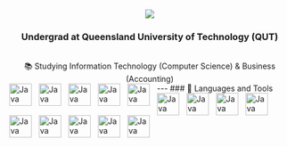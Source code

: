 <h1  align="center">
  <img align="center" src="https://readme-typing-svg.demolab.com/?font=Aharoni.+Code&weight=600&size=35&duration=3800&pause=1000&center=true&color=90D74F&width=400&height=70&lines=+Hi+There!+👋+;I'm+Bailey+King!" />
</h1>

<h3 align="center"> Undergrad at  Queensland University of Technology (QUT)</h3>

<br/>

<div align="center">
   📚 Studying Information Technology (Computer Science) & Business (Accounting)

</div>
---
### 🧰 Languages and Tools 

<img align="left" alt="Java" width="40px" style="padding-right:10px;" src="https://cdn.jsdelivr.net/gh/devicons/devicon@latest/icons/java/java-original.svg" />
<img align="left" alt="Java" width="40px" style="padding-right:10px;" src="https://cdn.jsdelivr.net/gh/devicons/devicon@latest/icons/csharp/csharp-original.svg" />
<img align="left" alt="Java" width="40px" style="padding-right:10px;" src="https://cdn.jsdelivr.net/gh/devicons/devicon@latest/icons/javascript/javascript-original.svg" />
<img align="left" alt="Java" width="40px" style="padding-right:10px;" src="https://cdn.jsdelivr.net/gh/devicons/devicon@latest/icons/python/python-original.svg" />
<img align="left" alt="Java" width="40px" style="padding-right:10px;" src="https://cdn.jsdelivr.net/gh/devicons/devicon@latest/icons/maven/maven-original.svg" />
<img align="left" alt="Java" width="40px" style="padding-right:10px;" src="https://devicon-website.vercel.app/api/c/original.svg" />
<img align="left" alt="Java" width="40px" style="padding-right:10px;" src="https://cdn.jsdelivr.net/gh/devicons/devicon@latest/icons/react/react-original.svg" />
<img align="left" alt="Java" width="40px" style="padding-right:10px;" src="https://devicon-website.vercel.app/api/html5/original.svg"></img>
<img align="left" alt="Java" width="40px" style="padding-right:10px;" src="https://devicon-website.vercel.app/api/css3/original.svg"></img>
<img align="left" alt="Java" width="40px" style="padding-right:10px;" src="https://cdn.jsdelivr.net/gh/devicons/devicon@latest/icons/vscode/vscode-original.svg" />
<img align="left" alt="Java" width="40px" style="padding-right:10px;" src="https://cdn.jsdelivr.net/gh/devicons/devicon@latest/icons/mysql/mysql-original.svg" />
<img align="left" alt="Java" width="40px" style="padding-right:10px;" src="https://devicon-website.vercel.app/api/linux/original.svg"/>
<img align="left" alt="Java" width="40px" style="padding-right:10px;" src="https://devicon-website.vercel.app/api/figma/original.svg"></img>
<img align="left" alt="Java" width="40px" style="padding-right:10px;" src="https://cdn.jsdelivr.net/gh/devicons/devicon@latest/icons/intellij/intellij-original.svg" />












<!--
**KingKong74/KingKong74** is a ✨ _special_ ✨ repository because its `README.md` (this file) appears on your GitHub profile.

Here are some ideas to get you started:

- 🔭 I’m currently working on ...
- 🌱 I’m currently learning ...
- 👯 I’m looking to collaborate on ...
- 🤔 I’m looking for help with ...
- 💬 Ask me about ...
- 📫 How to reach me: ...
- 😄 Pronouns: ...
- ⚡ Fun fact: ...
-->
